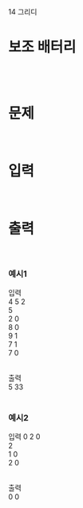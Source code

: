 14 그리디
# 보조 배터리
<br>
<br>

# 문제 
<br>

# 입력  
<br>

# 출력  
<br>

### 예시1
입력  
4 5 2  
5  
2 0  
8 0  
9 1  
7 1  
7 0  
<br>

출력  
5 33  
<br>

### 예시2
입력
0 2 0  
2  
1 0  
2 0  
<br>

출력  
0 0  
<br>
